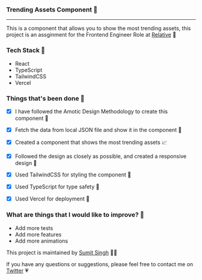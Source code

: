### Trending Assets Component 💎
---
This is a component that allows you to show the most trending assets, this project is an assginment for the Frontend Engineer Role at [Relative](https://relative.fi/) 🙌

### Tech Stack 🦾

- React
- TypeScript
- TailwindCSS
- Vercel

### Things that's been done 🤩

- [x] I have followed the Amotic Design Methodology to create this component 🎨
- [x] Fetch the data from local JSON file and show it in the component 📁
- [x] Created a component that shows the most trending assets 📈
- [x] Followed the design as closely as possible, and created a responsive design 📱
- [x] Used TailwindCSS for styling the component 🎨
- [x] Used TypeScript for type safety 🦺
- [x] Used Vercel for deployment 🚀




### What are things that I would like to improve? 🤔

- Add more tests
- Add more features
- Add more animations


This project is maintained by [Sumit Singh](https://wh0sumit.vercel.app/) 🙋‍♂️

If you have any questions or suggestions, please feel free to contact me on [Twitter](https://twitter.com/wh0sumit) 💗